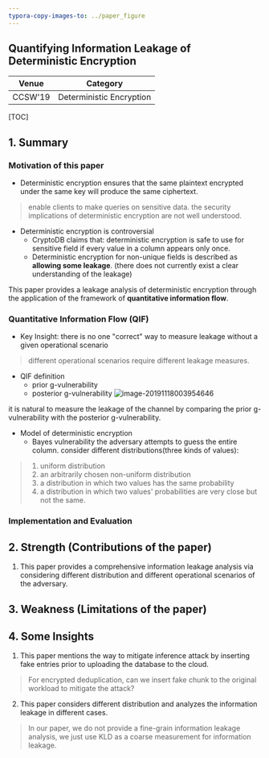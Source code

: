 ```yaml
---
typora-copy-images-to: ../paper_figure
---
```

Quantifying Information Leakage of Deterministic Encryption
------------------------------------------
|           Venue            |       Category       |
| :------------------------: | :------------------: |
| CCSW'19 | Deterministic Encryption |
[TOC]

## 1. Summary
### Motivation of this paper
- Deterministic encryption
ensures that the same plaintext encrypted under the same key will produce the same ciphertext.
> enable clients to make queries on sensitive data.
> the security implications of deterministic encryption are not well understood.


- Deterministic encryption is controversial 
  - CryptoDB claims that: deterministic encryption is safe to use for sensitive field if every value in a column appears only once.
  - Deterministic encryption for non-unique fields is described as **allowing some leakage**. (there does not currently exist a clear understanding of the leakage)

This paper provides a leakage analysis of deterministic encryption through the application of the framework of **quantitative information flow**.

### Quantitative Information Flow (QIF)
- Key Insight:
there is no one "correct" way to measure leakage without a given operational scenario
> different operational scenarios require different leakage measures.

- QIF definition
  - prior g-vulnerability
  - posterior g-vulnerability
![image-20191118003954646](../paper_figure/image-20191118003954646.png)

it is natural to measure the leakage of the channel by comparing the prior g-vulnerability with the posterior g-vulnerability.

- Model of deterministic encryption
  - Bayes vulnerability
the adversary attempts to guess the entire column. consider different distributions(three kinds of values):
> 1. uniform distribution
> 2. an arbitrarily chosen non-uniform distribution
> 3. a distribution in which two values has the same probability
> 4. a distribution in which two values' probabilities are very close but not the same.

### Implementation and Evaluation

## 2. Strength (Contributions of the paper)
1. This paper provides a comprehensive information leakage analysis via considering different distribution and different operational scenarios of the adversary.

## 3. Weakness (Limitations of the paper)

## 4. Some Insights
1. This paper mentions the way to mitigate inference attack by inserting fake entries prior to uploading the database to the cloud.
> For encrypted deduplication, can we insert fake chunk to the original workload to mitigate the attack?

2. This paper considers different distribution and analyzes the information leakage in different cases.
> In our paper, we do not provide a fine-grain information leakage analysis, we just use KLD as a coarse measurement for information leakage.
